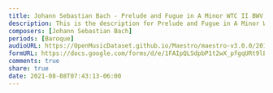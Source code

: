 ```yaml
---
title: Johann Sebastian Bach - Prelude and Fugue in A Minor WTC II BWV 889 (5)
description: This is the description for Prelude and Fugue in A Minor WTC II BWV 889 by Johann Sebastian Bach
composers: [Johann Sebastian Bach]
periods: [Baroque]
audioURL: https://OpenMusicDataset.github.io/Maestro/maestro-v3.0.0/2017/MIDI-Unprocessed_062_PIANO062_MID--AUDIO-split_07-07-17_Piano-e_2-07_wav--2.midi
formURL: https://docs.google.com/forms/d/e/1FAIpQLSdpbP1t2wX_pfgqURt9lEwImz0lx1ucOCmOBGsQJtV0wGWGpQ/viewform
comments: true
share: true
date: 2021-08-08T07:43:13-06:00
---
```

